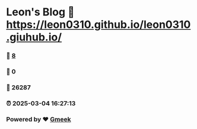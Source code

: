 # Leon's Blog :link: https://leon0310.github.io/leon0310.giuhub.io/ 
### :page_facing_up: [8](https://leon0310.github.io/leon0310.giuhub.io//tag.html) 
### :speech_balloon: 0 
### :hibiscus: 26287 
### :alarm_clock: 2025-03-04 16:27:13 
### Powered by :heart: [Gmeek](https://github.com/Meekdai/Gmeek)
